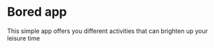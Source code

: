 # Bored app

This simple app offers you different activities that can brighten up your leisure time
